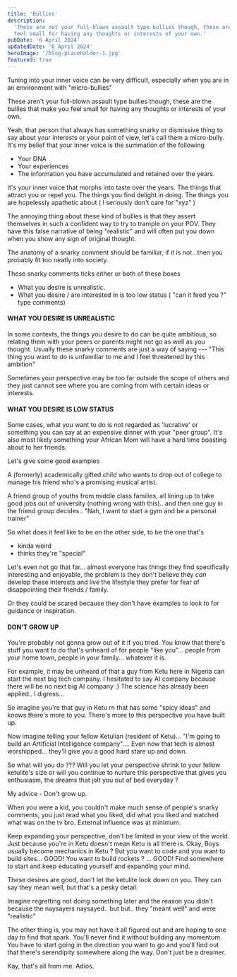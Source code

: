 ```yaml
---
title: 'Bullies'
description:
  'These are not your full-blown assault type bullies though, these are the bullies that make you
  feel small for having any thoughts or interests of your own.'
pubDate: '6 April 2024'
updatedDate: '6 April 2024'
heroImage: '/blog-placeholder-1.jpg'
featured: true
---
```


Tuning into your inner voice can be very difficult, especially when you are in an environment with
"micro-bullies"

These aren't your full-blown assault type bullies though, these are the bullies that make you feel
small for having any thoughts or interests of your own.

Yeah, that person that always has something snarky or dismissive thing to say about your interests
or your point of view, let's call them a micro-bully. It's my belief that your inner voice is the
summation of the following

- Your DNA
- Your experiences
- The information you have accumulated and retained over the years.

It's your inner voice that morphs into taste over the years. The things that attract you or repel
you. The things you find delight in doing. The things you are hopelessly apathetic about ( I
seriously don't care for "xyz" )

The annoying thing about these kind of bullies is that they assert themselves in such a confident
way to try to trample on your POV. They have this false narrative of being "realistic" and will
often put you down when you show any sign of original thought.

The anatomy of a snarky comment should be familiar, if it is not.. then you probably fit too neatly
into society.

These snarky comments ticks either or both of these boxes

- What you desire is unrealistic.
- What you desire / are interested in is too low status ( "can it feed you ?" type comments)

#### WHAT YOU DESIRE IS UNREALISTIC

In some contexts, the things you desire to do can be quite ambitious, so relating them with your
peers or parents might not go as well as you thought. Usually these snarky comments are just a way
of saying --- "This thing you want to do is unfamiliar to me and I feel threatened by this ambition"

Sometimes your perspective may be too far outside the scope of others and they just cannot see where
you are coming from with certain ideas or interests.

#### WHAT YOU DESIRE IS LOW STATUS

Some cases, what you want to do is not regarded as 'lucrative' or something you can say at an
expensive dinner with your "peer group". It's also most likely something your African Mom will have
a hard time boasting about to her friends.

Let's give some good examples

A (formerly) academically gifted child who wants to drop out of college to manage his friend who's a
promising musical artist.

A friend group of youths from middle class families, all lining up to take good jobs out of
university (nothing wrong with this).. and then one guy in the friend group decides.. "Nah, I want
to start a gym and be a personal trainer"

So what does it feel like to be on the other side, to be the one that's

- kinda weird
- thinks they're "special"

Let's even not go that far... almost everyone has things they find specifically interesting and
enjoyable, the problem is they don't believe they _can_ develop these interests and live the
lifestyle they prefer for fear of disappointing their friends / family.

Or they could be scared because they don't have examples to look to for guidance or inspiration.

#### DON'T GROW UP

You're probably not gonna grow out of it if you tried. You know that there's stuff you want to do
that's unheard of for people "like you"... people from your home town, people in your family...
whatever it is.

For example, it may be unheard of that a guy from Ketu here in Nigeria can start the next big tech
company. I hesitated to say AI company because there will be no next big AI company :) The science
has already been applied.. I digress...

So imagine you're that guy in Ketu rn that has some "spicy ideas" and knows there's more to you.
There's more to this perspective you have built up.

Now imagine telling your fellow Ketulian (resident of Ketu)... "I'm going to build an Artificial
Intelligence company".... Even now that tech is almost worshipped... they'll give you a good hard
stare up and down.

So what will you do ??? Will you let your perspective shrink to your fellow ketulite's size or will
you continue to nurture this perspective that gives you enthusiasm, the dreams that jolt you out of
bed everyday ?

My advice - Don't grow up.

When you were a kid, you couldn't make much sense of people's snarky comments, you just read what
you liked, did what you liked and watched what was on the tv bro. External influence was at minimum.

Keep expanding your perspective, don't be limited in your view of the world. Just because you're in
Ketu doesn't mean Ketu is all there is. Okay, Boys usually become mechanics in Ketu ? But you want
to code and you want to build sites... GOOD! You want to build rockets ? ... GOOD! Find somewhere to
start and keep educating yourself and expanding your mind.

These desires are good, don't let the ketulite look down on you. They can say they mean well, but
that's a pesky detail.

Imagine regretting not doing something later and the reason you didn't because the naysayers
naysayed.. but but.. they "meant well" and were "realistic"

The other thing is, you may not have it all figured out and are hoping to one day to find that
spark. You'll never find it without building any momentum. You have to start going in the direction
you want to go and you'll find out that there's serendipity somewhere along the way. Don't just be a
dreamer.

Kay, that's all from me. Adios.

